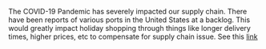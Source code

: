 The COVID-19 Pandemic has severely impacted our supply chain. 
There have been reports of various ports in the United States at a backlog. This would greatly impact holiday shopping through things
like longer delivery times, higher prices, etc to compensate for supply chain issue. See this [link](https://www.cbsnews.com/news/60-minutes-supply-chain-crisis-2021-11-11/)
